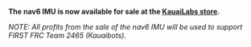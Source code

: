 **The nav6 IMU is now available for sale at the [KauaiLabs store](http://www.kauailabs.com/store).**

_NOTE:  All profits from the sale of the nav6 IMU will be used to support FIRST FRC Team 2465 (Kauaibots)._